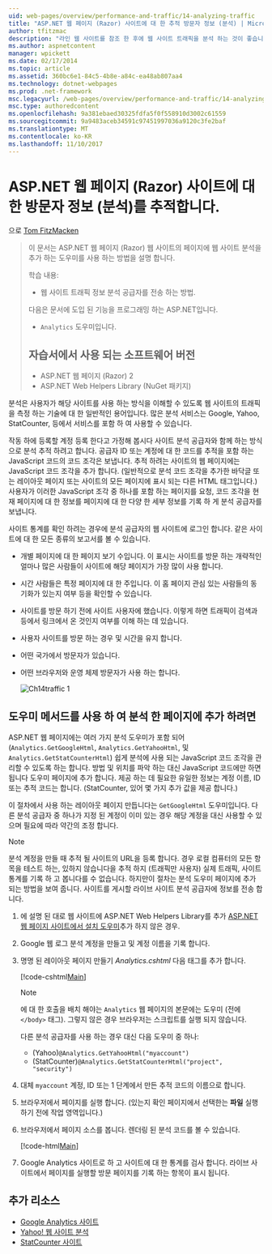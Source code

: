 ```yaml
---
uid: web-pages/overview/performance-and-traffic/14-analyzing-traffic
title: "ASP.NET 웹 페이지 (Razor) 사이트에 대 한 추적 방문자 정보 (분석) | Microsoft Docs"
author: tfitzmac
description: "라인 웹 사이트를 참조 한 후에 웹 사이트 트래픽을 분석 하는 것이 좋습니다."
ms.author: aspnetcontent
manager: wpickett
ms.date: 02/17/2014
ms.topic: article
ms.assetid: 360bc6e1-84c5-4b8e-a84c-ea48ab807aa4
ms.technology: dotnet-webpages
ms.prod: .net-framework
msc.legacyurl: /web-pages/overview/performance-and-traffic/14-analyzing-traffic
msc.type: authoredcontent
ms.openlocfilehash: 9a381ebaed30325fdfa5f0f558910d3002c61559
ms.sourcegitcommit: 9a9483aceb34591c97451997036a9120c3fe2baf
ms.translationtype: MT
ms.contentlocale: ko-KR
ms.lasthandoff: 11/10/2017
---
```

<a name="tracking-visitor-information-analytics-for-an-aspnet-web-pages-razor-site"></a>ASP.NET 웹 페이지 (Razor) 사이트에 대 한 방문자 정보 (분석)를 추적합니다.
====================
으로 [Tom FitzMacken](https://github.com/tfitzmac)

> 이 문서는 ASP.NET 웹 페이지 (Razor) 웹 사이트의 페이지에 웹 사이트 분석을 추가 하는 도우미를 사용 하는 방법을 설명 합니다.
> 
> 학습 내용:
> 
> - 웹 사이트 트래픽 정보 분석 공급자를 전송 하는 방법.
> 
> 다음은 문서에 도입 된 기능을 프로그래밍 하는 ASP.NET입니다.
> 
> - `Analytics` 도우미입니다.
>   
> 
> ## <a name="software-versions-used-in-the-tutorial"></a>자습서에서 사용 되는 소프트웨어 버전
> 
> 
> - ASP.NET 웹 페이지 (Razor) 2
> - ASP.NET Web Helpers Library (NuGet 패키지)


분석은 사용자가 해당 사이트를 사용 하는 방식을 이해할 수 있도록 웹 사이트의 트래픽을 측정 하는 기술에 대 한 일반적인 용어입니다. 많은 분석 서비스는 Google, Yahoo, StatCounter, 등에서 서비스를 포함 하 여 사용할 수 있습니다.

작동 하에 등록할 계정 등록 한다고 가정해 봅시다 사이트 분석 공급자와 함께 하는 방식으로 분석 추적 하려고 합니다. 공급자 ID 또는 계정에 대 한 코드를 추적을 포함 하는 JavaScript 코드의 코드 조각은 보냅니다. 추적 하려는 사이트의 웹 페이지에는 JavaScript 코드 조각을 추가 합니다. (일반적으로 분석 코드 조각을 추가한 바닥글 또는 레이아웃 페이지 또는 사이트의 모든 페이지에 표시 되는 다른 HTML 태그입니다.) 사용자가 이러한 JavaScript 조각 중 하나를 포함 하는 페이지를 요청, 코드 조각을 현재 페이지에 대 한 정보를 페이지에 대 한 다양 한 세부 정보를 기록 하 게 분석 공급자를 보냅니다.

사이트 통계를 확인 하려는 경우에 분석 공급자의 웹 사이트에 로그인 합니다. 같은 사이트에 대 한 모든 종류의 보고서를 볼 수 있습니다.

- 개별 페이지에 대 한 페이지 보기 수입니다. 이 표시는 사이트를 방문 하는 개략적인 얼마나 많은 사람들이 사이트에 해당 페이지가 가장 많이 사용 합니다.
- 시간 사람들은 특정 페이지에 대 한 주입니다. 이 홈 페이지 관심 있는 사람들의 동기화가 있는지 여부 등을 확인할 수 있습니다.
- 사이트를 방문 하기 전에 사이트 사용자에 했습니다. 이렇게 하면 트래픽이 검색과 등에서 링크에서 온 것인지 여부를 이해 하는 데 있습니다.
- 사용자 사이트를 방문 하는 경우 및 시간을 유지 합니다.
- 어떤 국가에서 방문자가 있습니다.
- 어떤 브라우저와 운영 체제 방문자가 사용 하는 합니다.

    ![Ch14traffic 1](14-analyzing-traffic/_static/image1.jpg)

## <a name="using-a-helper-to-add-analytics-to-a-page"></a>도우미 메서드를 사용 하 여 분석 한 페이지에 추가 하려면

ASP.NET 웹 페이지에는 여러 가지 분석 도우미가 포함 되어 (`Analytics.GetGoogleHtml`, `Analytics.GetYahooHtml`, 및 `Analytics.GetStatCounterHtml`) 쉽게 분석에 사용 되는 JavaScript 코드 조각을 관리할 수 있도록 하는 합니다. 방법 및 위치를 파악 하는 대신 JavaScript 코드에만 하면 됩니다 도우미 페이지에 추가 합니다. 제공 하는 데 필요한 유일한 정보는 계정 이름, ID 또는 추적 코드는 합니다. (StatCounter, 있어 몇 가지 추가 값을 제공 합니다.)

이 절차에서 사용 하는 레이아웃 페이지 만듭니다는 `GetGoogleHtml` 도우미입니다. 다른 분석 공급자 중 하나가 지정 된 계정이 이미 있는 경우 해당 계정을 대신 사용할 수 있으며 필요에 따라 약간의 조정 합니다.

> [!NOTE]
> 분석 계정을 만들 때 추적 될 사이트의 URL을 등록 합니다. 경우 로컬 컴퓨터의 모든 항목을 테스트 하는, 있하지 않습니다을 추적 하지 (트래픽만 사용자) 실제 트래픽, 사이트 통계를 기록 하 고 봅니다를 수 없습니다. 하지만이 절차는 분석 도우미 페이지에 추가 되는 방법을 보여 줍니다. 사이트를 게시할 라이브 사이트 분석 공급자에 정보를 전송 합니다.


1. 에 설명 된 대로 웹 사이트에 ASP.NET Web Helpers Library를 추가 [ASP.NET 웹 페이지 사이트에서 설치 도우미](https://go.microsoft.com/fwlink/?LinkId=252372)추가 하지 않은 경우.
2. Google 웹 로그 분석 계정을 만들고 및 계정 이름을 기록 합니다.
3. 명명 된 레이아웃 페이지 만들기 *Analytics.cshtml* 다음 태그를 추가 합니다.

    [!code-cshtml[Main](14-analyzing-traffic/samples/sample1.cshtml)]

    > [!NOTE]
    > 에 대 한 호출을 배치 해야는 `Analytics` 웹 페이지의 본문에는 도우미 (전에 `</body>` 태그). 그렇지 않은 경우 브라우저는 스크립트를 실행 되지 않습니다.

    다른 분석 공급자를 사용 하는 경우 대신 다음 도우미 중 하나:

    - (Yahoo)`@Analytics.GetYahooHtml("myaccount")`
    - (StatCounter)`@Analytics.GetStatCounterHtml("project", "security")`
4. 대체 `myaccount` 계정, ID 또는 1 단계에서 만든 추적 코드의 이름으로 합니다.
5. 브라우저에서 페이지를 실행 합니다. (있는지 확인 페이지에서 선택한는 **파일** 실행 하기 전에 작업 영역입니다.)
6. 브라우저에서 페이지 소스를 봅니다. 렌더링 된 분석 코드를 볼 수 있습니다.

    [!code-html[Main](14-analyzing-traffic/samples/sample2.html)]
7. Google Analytics 사이트로 하 고 사이트에 대 한 통계를 검사 합니다. 라이브 사이트에서 페이지를 실행할 방문 페이지를 기록 하는 항목이 표시 됩니다.

<a id="Additional_Resources"></a>
## <a name="additional-resources"></a>추가 리소스

- [Google Analytics 사이트](https://www.google.com/analytics/)
- [Yahoo! 웹 사이트 분석](http://help.yahoo.com/l/us/yahoo/ywa/)
- [StatCounter 사이트](http://statcounter.com/)
